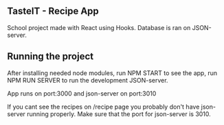 ## TasteIT - Recipe App

School project made with React using Hooks. Database is ran on JSON-server.

## Running the project

After installing needed node modules, run NPM START to see the app, run NPM RUN SERVER to run the development JSON-server.

App runs on port:3000 and json-server on port:3010

If you cant see the recipes on /recipe page you probably don't have json-server running properly. Make sure that the port for json-server is 3010.
